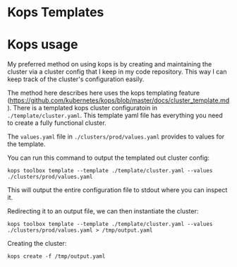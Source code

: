 Kops Templates
=================


# Kops usage

My preferred method on using kops is by creating and maintaining the cluster via
a cluster config that I keep in my code repository.  This way I can keep track of
the cluster's configuration easily.

The method here describes here uses the kops templating feature (https://github.com/kubernetes/kops/blob/master/docs/cluster_template.md).  There is
a templated kops cluster configuratoin in `./template/cluster.yaml`.  This template
yaml file has everything you need to create a fully functional cluster.

The `values.yaml` file in `./clusters/prod/values.yaml` provides to values for the
template.

You can run this command to output the templated out cluster config:

```
kops toolbox template --template ./template/cluster.yaml --values ./clusters/prod/values.yaml
```

This will output the entire configuration file to stdout where you can inspect it.

Redirecting it to an output file, we can then instantiate the cluster:

```
kops toolbox template --template ./template/cluster.yaml --values ./clusters/prod/values.yaml > /tmp/output.yaml
```

Creating the cluster:

```
kops create -f /tmp/output.yaml
```
